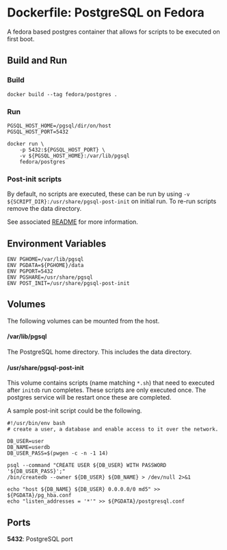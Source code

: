 # Dockerfile: PostgreSQL on Fedora

A fedora based postgres container that allows for scripts to be executed on first boot.

## Build and Run

### Build
```
docker build --tag fedora/postgres .
```

### Run
```
PGSQL_HOST_HOME=/pgsql/dir/on/host
PGSQL_HOST_PORT=5432

docker run \
    -p 5432:${PGSQL_HOST_PORT} \
    -v ${PGSQL_HOST_HOME}:/var/lib/pgsql
    fedora/postgres
```

### Post-init scripts
By default, no scripts are executed, these can be run by using `-v ${SCRIPT_DIR}:/usr/share/pgsql-post-init` on initial run. To re-run scripts remove the data directory.

See associated [README](https://github.com/abn/dockerfiles/blob/master/fedora-postgres/assets/pgsql-post-init/README.md) for more information.

## Environment Variables
```
ENV PGHOME=/var/lib/pgsql
ENV PGDATA=${PGHOME}/data
ENV PGPORT=5432
ENV PGSHARE=/usr/share/pgsql
ENV POST_INIT=/usr/share/pgsql-post-init

```

## Volumes
The following volumes can be mounted from the host.

#### /var/lib/pgsql
The PostgreSQL home directory. This includes the data directory.

#### /usr/share/pgsql-post-init
This volume contains scripts (name matching `*.sh`) that need to executed after `initdb` run completes. These scripts are only executed once. The postgres service will be restart once these are completed.

A sample post-init script could be the following.

```
#!/usr/bin/env bash
# create a user, a database and enable access to it over the network.

DB_USER=user
DB_NAME=userdb
DB_USER_PASS=$(pwgen -c -n -1 14)

psql --command "CREATE USER ${DB_USER} WITH PASSWORD '${DB_USER_PASS}';"
/bin/createdb --owner ${DB_USER} ${DB_NAME} > /dev/null 2>&1

echo "host ${DB_NAME} ${DB_USER} 0.0.0.0/0 md5" >> ${PGDATA}/pg_hba.conf
echo "listen_addresses = '*'" >> ${PGDATA}/postgresql.conf
```

## Ports
**5432**: PostgreSQL port
